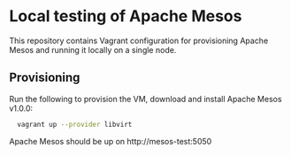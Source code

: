 # Local testing of Apache Mesos

This repository contains Vagrant configuration for provisioning Apache Mesos and running it locally on a single node.


## Provisioning

Run the following to provision the VM, download and install Apache Mesos v1.0.0:

```sh
  vagrant up --provider libvirt
```

Apache Mesos should be up on http://mesos-test:5050


